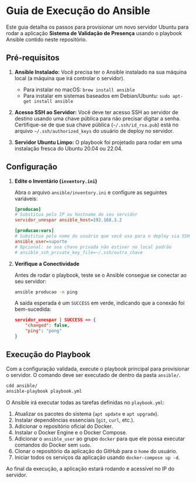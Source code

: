 # Guia de Execução do Ansible

Este guia detalha os passos para provisionar um novo servidor Ubuntu para rodar a aplicação **Sistema de Validação de Presença** usando o playbook Ansible contido neste repositório.

## Pré-requisitos

1.  **Ansible Instalado:** Você precisa ter o Ansible instalado na sua máquina local (a máquina que irá controlar o servidor).
    *   Para instalar no macOS: `brew install ansible`
    *   Para instalar em sistemas baseados em Debian/Ubuntu: `sudo apt-get install ansible`

2.  **Acesso SSH ao Servidor:** Você deve ter acesso SSH ao servidor de destino usando uma chave pública para não precisar digitar a senha. Certifique-se de que sua chave pública (`~/.ssh/id_rsa.pub`) está no arquivo `~/.ssh/authorized_keys` do usuário de deploy no servidor.

3.  **Servidor Ubuntu Limpo:** O playbook foi projetado para rodar em uma instalação fresca do Ubuntu 20.04 ou 22.04.

## Configuração

1.  **Edite o Inventário (`inventory.ini`)**

    Abra o arquivo `ansible/inventory.ini` e configure as seguintes variáveis:

    ```ini
    [producao]
    # Substitua pelo IP ou hostname do seu servidor
    servidor_unespar ansible_host=192.168.3.2

    [producao:vars]
    # Substitua pelo nome do usuário que você usa para o deploy via SSH
    ansible_user=suporte
    # Opcional: se sua chave privada não estiver no local padrão
    # ansible_ssh_private_key_file=~/.ssh/outra_chave
    ```

2.  **Verifique a Conectividade**

    Antes de rodar o playbook, teste se o Ansible consegue se conectar ao seu servidor:

    ```bash
    ansible producao -m ping
    ```

    A saída esperada é um `SUCCESS` em verde, indicando que a conexão foi bem-sucedida:

    ```json
    servidor_unespar | SUCCESS => {
        "changed": false,
        "ping": "pong"
    }
    ```

## Execução do Playbook

Com a configuração validada, execute o playbook principal para provisionar o servidor. O comando deve ser executado de dentro da pasta `ansible/`.

```bash
cdd ansible/
ansible-playbook playbook.yml
```

O Ansible irá executar todas as tarefas definidas no `playbook.yml`:

1.  Atualizar os pacotes do sistema (`apt update` e `apt upgrade`).
2.  Instalar dependências essenciais (`git`, `curl`, etc.).
3.  Adicionar o repositório oficial do Docker.
4.  Instalar o Docker Engine e o Docker Compose.
5.  Adicionar o `ansible_user` ao grupo `docker` para que ele possa executar comandos do Docker sem `sudo`.
6.  Clonar o repositório da aplicação do GitHub para o `home` do usuário.
7.  Iniciar todos os serviços da aplicação usando `docker-compose up -d`.

Ao final da execução, a aplicação estará rodando e acessível no IP do servidor.